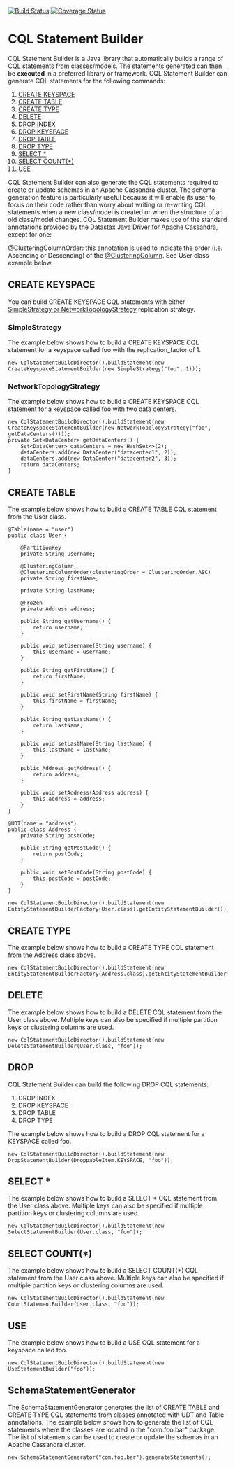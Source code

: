 [![Build Status](https://travis-ci.org/tosin-ogunrinde/cql-statement-builder.svg?branch=master)](https://travis-ci.org/tosin-ogunrinde/cql-statement-builder)
[![Coverage Status](https://coveralls.io/repos/github/tosin-ogunrinde/cql-statement-builder/badge.svg?branch=master)](https://coveralls.io/github/tosin-ogunrinde/cql-statement-builder?branch=master)

# CQL Statement Builder

CQL Statement Builder is a Java library that automatically builds a range of [CQL](http://cassandra.apache.org/doc/latest/cql/) statements from classes/models. 
The statements generated can then be **executed** in a preferred library or framework. CQL Statement Builder can generate CQL statements for the following commands:

1. [CREATE KEYSPACE](http://docs.datastax.com/en/cql/3.3/cql/cql_reference/cqlCreateKeyspace.html)
2. [CREATE TABLE](http://docs.datastax.com/en/cql/3.3/cql/cql_reference/cqlCreateTable.html#cqlCreateTable)
3. [CREATE TYPE](http://docs.datastax.com/en/cql/3.3/cql/cql_reference/cqlCreateType.html)
4. [DELETE](http://docs.datastax.com/en/cql/3.3/cql/cql_reference/cqlDelete.html)
5. [DROP INDEX](http://docs.datastax.com/en/cql/3.3/cql/cql_reference/cqlDropIndex.html)
6. [DROP KEYSPACE](http://docs.datastax.com/en/cql/3.3/cql/cql_reference/cqlDropKeyspace.html)
7. [DROP TABLE](http://docs.datastax.com/en/cql/3.3/cql/cql_reference/cqlDropTable.html)
8. [DROP TYPE](http://docs.datastax.com/en/cql/3.3/cql/cql_reference/cqlDropType.html)
9. [SELECT *](http://docs.datastax.com/en/cql/3.3/cql/cql_reference/cqlSelect.html)
10. [SELECT COUNT(*)](http://docs.datastax.com/en/cql/3.3/cql/cql_reference/cqlSelect.html)
11. [USE](http://docs.datastax.com/en/cql/3.3/cql/cql_reference/cqlUse.html)
 
CQL Statement Builder can also generate the CQL statements required to create or update schemas in an Apache Cassandra cluster. 
The schema generation feature is particularly useful because it will enable its user to focus on their code rather than worry about writing or re-writing CQL statements when a new class/model is created or when the structure of an old class/model changes.
CQL Statement Builder makes use of the standard annotations provided by the [Datastax Java Driver for Apache Cassandra](http://docs.datastax.com/en/developer/java-driver/2.1/), except for one:

@ClusteringColumnOrder: this annotation is used to indicate the order (i.e. Ascending or Descending) of the [@ClusteringColumn](http://docs.datastax.com/en/cql/3.1/cql/ddl/ddl_compound_keys_c.html). See User class example below.

## CREATE KEYSPACE
You can build CREATE KEYSPACE CQL statements with either [SimpleStrategy or NetworkTopologyStrategy](http://docs.datastax.com/en/cql/3.1/cql/cql_reference/create_keyspace_r.html) replication strategy.

### SimpleStrategy
The example below shows how to build a CREATE KEYSPACE CQL statement for a keyspace called foo with the replication_factor of 1.
```
new CqlStatementBuildDirector().buildStatement(new CreateKeyspaceStatementBuilder(new SimpleStrategy("foo", 1)));
```

### NetworkTopologyStrategy
The example below shows how to build a CREATE KEYSPACE CQL statement for a keyspace called foo with two data centers.
```
new CqlStatementBuildDirector().buildStatement(new CreateKeyspaceStatementBuilder(new NetworkTopologyStrategy("foo", getDataCenters())));
private Set<DataCenter> getDataCenters() {
    Set<DataCenter> dataCenters = new HashSet<>(2);
    dataCenters.add(new DataCenter("datacenter1", 2));
    dataCenters.add(new DataCenter("datacenter2", 3));
    return dataCenters;
}
```

## CREATE TABLE
The example below shows how to build a CREATE TABLE CQL statement from the User class. 

```
@Table(name = "user")
public class User {
  
    @PartitionKey
    private String username;
    
    @ClusteringColumn
    @ClusteringColumnOrder(clusteringOrder = ClusteringOrder.ASC)
    private String firstName;
    
    private String lastName;
    
    @Frozen
    private Address address;
    
    public String getUsername() {
        return username;
    }
    
    public void setUsername(String username) {
        this.username = username;
    }

    public String getFirstName() {
        return firstName;
    }

    public void setFirstName(String firstName) {
        this.firstName = firstName;
    }

    public String getLastName() {
        return lastName;
    }

    public void setLastName(String lastName) {
        this.lastName = lastName;
    }

    public Address getAddress() {
        return address;
    }

    public void setAddress(Address address) {
        this.address = address;
    }
}
```
```
@UDT(name = "address")
public class Address {
    private String postCode;
    
    public String getPostCode() {
        return postCode;
    }
    
    public void setPostCode(String postCode) {
        this.postCode = postCode;
    }
}
```
```
new CqlStatementBuildDirector().buildStatement(new EntityStatementBuilderFactory(User.class).getEntityStatementBuilder());
```

## CREATE TYPE
The example below shows how to build a CREATE TYPE CQL statement from the Address class above. 
```
new CqlStatementBuildDirector().buildStatement(new EntityStatementBuilderFactory(Address.class).getEntityStatementBuilder());
```

## DELETE
The example below shows how to build a DELETE CQL statement from the User class above. Multiple keys can also be specified if multiple partition keys 
or clustering columns are used. 
```
new CqlStatementBuildDirector().buildStatement(new DeleteStatementBuilder(User.class, "foo"));
```

## DROP
CQL Statement Builder can build the following DROP CQL statements:

1. DROP INDEX
2. DROP KEYSPACE
3. DROP TABLE
4. DROP TYPE

The example below shows how to build a DROP CQL statement for a KEYSPACE called foo.
```
new CqlStatementBuildDirector().buildStatement(new DropStatementBuilder(DroppableItem.KEYSPACE, "foo"));
```

## SELECT *
The example below shows how to build a SELECT * CQL statement from the User class above. 
Multiple keys can also be specified if multiple partition keys or clustering columns are used. 
```
new CqlStatementBuildDirector().buildStatement(new SelectStatementBuilder(User.class, "foo"));
```

## SELECT COUNT(*)
The example below shows how to build a SELECT COUNT(*) CQL statement from the User class above. 
Multiple keys can also be specified if multiple partition keys or clustering columns are used.
```
new CqlStatementBuildDirector().buildStatement(new CountStatementBuilder(User.class, "foo"));
```

## USE
The example below shows how to build a USE CQL statement for a keyspace called foo.

```
new CqlStatementBuildDirector().buildStatement(new UseStatementBuilder("foo"));
```

## SchemaStatementGenerator
The SchemaStatementGenerator generates the list of CREATE TABLE and CREATE TYPE CQL statements from classes annotated with UDT and Table annotations.
The example below shows how to generate the list of CQL statements where the classes are located in the "com.foo.bar" package. 
The list of statements can be used to create or update the schemas in an Apache Cassandra cluster.

```
new SchemaStatementGenerator("com.foo.bar").generateStatements();
```